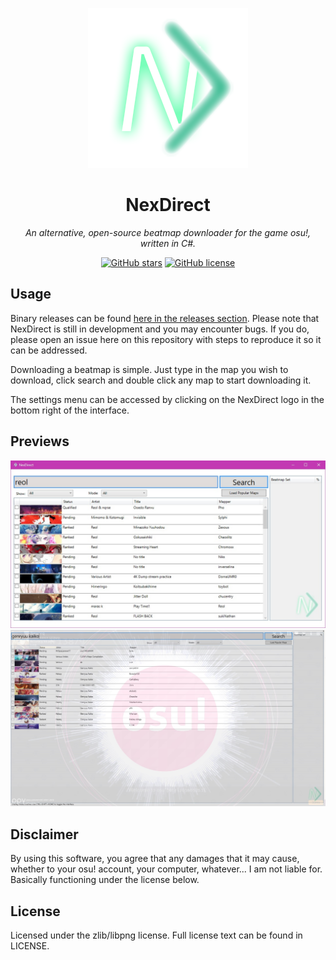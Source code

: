 <div align="center">

![NexDirect logo](Designs/logo.png)

# NexDirect

*An alternative, open-source beatmap downloader for the game osu!, written in C#.*

[![GitHub stars](https://img.shields.io/github/stars/nicholastay/NexDirect.svg)](https://github.com/nicholastay/NexDirect/stargazers) [![GitHub license](https://img.shields.io/badge/license-zlib-blue.svg)](https://raw.githubusercontent.com/nicholastay/NexDirect/master/LICENSE)

</div>

## Usage
Binary releases can be found [here in the releases section](https://github.com/nicholastay/NexDirect/releases). Please note that NexDirect is still in development and you may encounter bugs. If you do, please open an issue here on this repository with steps to reproduce it so it can be addressed.

Downloading a beatmap is simple. Just type in the map you wish to download, click search and double click any map to start downloading it.

The settings menu can be accessed by clicking on the NexDirect logo in the bottom right of the interface.

## Previews
![NexDirect program](preview.jpg)
![NexDirect in-game overlay](preview-borderless.jpg)

## Disclaimer
By using this software, you agree that any damages that it may cause, whether to your osu! account, your computer, whatever... I am not liable for. Basically functioning under the license below.

## License
Licensed under the zlib/libpng license. Full license text can be found in LICENSE.
